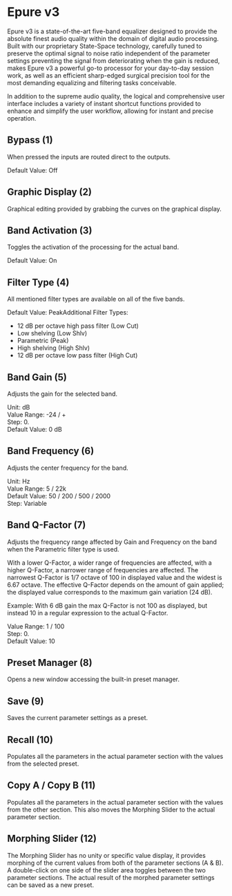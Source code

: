 # Epure v3

Epure v3 is a state-of-the-art five-band equalizer designed to provide the absolute finest audio quality within the
domain of digital audio processing. Built with our proprietary State-Space technology, carefully tuned to preserve
the optimal signal to noise ratio independent of the parameter settings preventing the signal from deteriorating
when the gain is reduced, makes Epure v3 a powerful go-to processor for your day-to-day session work, as well as
an efficient sharp-edged surgical precision tool for the most demanding equalizing and filtering tasks conceivable.

In addition to the supreme audio quality, the logical and comprehensive user interface includes a variety of instant
shortcut functions provided to enhance and simplify the user workflow, allowing for instant and precise operation.

## Bypass (1)
When pressed the inputs are routed direct to the outputs.

Default Value: Off

## Graphic Display (2)

Graphical editing provided by grabbing the curves on the graphical display.

## Band Activation (3)
Toggles the activation of the processing for the actual band.

Default Value: On

## Filter Type (4)
All mentioned filter types are available on all of the five bands.

Default Value: PeakAdditional Filter Types:

- 12 dB per octave high pass filter (Low Cut)
- Low shelving (Low Shlv)
- Parametric (Peak)
- High shelving (High Shlv)
- 12 dB per octave low pass filter (High Cut)

## Band Gain (5)
Adjusts the gain for the selected band.

Unit: dB  
Value Range: -24 / +  
Step: 0.  
Default Value: 0 dB

## Band Frequency (6)
Adjusts the center frequency for the band.

Unit: Hz  
Value Range: 5 / 22k  
Default Value: 50 / 200 / 500 / 2000  
Step: Variable  

## Band Q-Factor (7)
Adjusts the frequency range affected by Gain and Frequency on the band when the Parametric filter type is used.

With a lower Q-Factor, a wider range of frequencies are affected, with a higher Q-Factor, a narrower range of frequencies 
are affected. The narrowest Q-Factor is 1/7 octave of 100 in displayed value and the widest is 6.67 octave.
The effective Q-Factor depends on the amount of gain applied; the displayed value corresponds to the maximum
gain variation (24 dB).

Example: With 6 dB gain the max Q-Factor is not 100 as displayed, but instead 10 in a regular expression to the
actual Q-Factor.

Value Range: 1 / 100  
Step: 0.  
Default Value: 10

## Preset Manager (8)
Opens a new window accessing the built-in preset manager.

## Save (9)
Saves the current parameter settings as a preset.

## Recall (10)
Populates all the parameters in the actual parameter section with the values from the selected preset.

## Copy A / Copy B (11)
Populates all the parameters in the actual parameter section with the values from the other section.
This also moves the Morphing Slider to the actual parameter section.

## Morphing Slider (12)
The Morphing Slider has no unity or specific value display, it provides morphing of the current values from both of
the parameter sections (A & B). A double-click on one side of the slider area toggles between the two parameter
sections. The actual result of the morphed parameter settings can be saved as a new preset.
